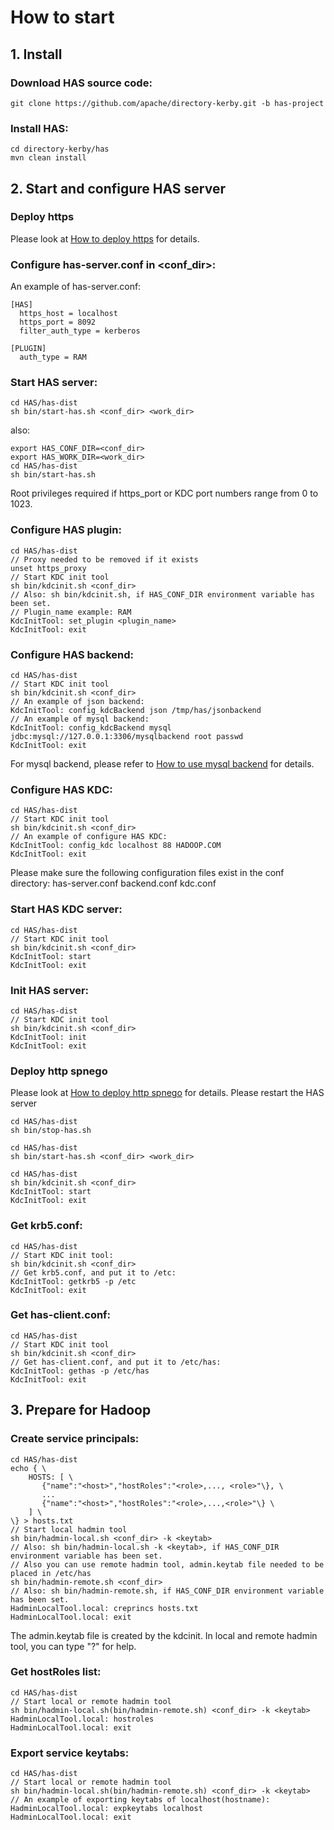 How to start
================

## 1. Install

### Download HAS source code:
```
git clone https://github.com/apache/directory-kerby.git -b has-project
```

### Install HAS:
```
cd directory-kerby/has
mvn clean install
```

## 2. Start and configure HAS server

### Deploy https
Please look at [How to deploy https](https://github.com/apache/directory-kerby/blob/has-project/has/doc/deploy-https.md) for details.

### Configure has-server.conf in <conf_dir>:
An example of has-server.conf:
```
[HAS]
  https_host = localhost
  https_port = 8092
  filter_auth_type = kerberos
  
[PLUGIN]
  auth_type = RAM
```

### Start HAS server:
```
cd HAS/has-dist
sh bin/start-has.sh <conf_dir> <work_dir>
```

also:
```
export HAS_CONF_DIR=<conf_dir>
export HAS_WORK_DIR=<work_dir>
cd HAS/has-dist
sh bin/start-has.sh
```

Root privileges required if https_port or KDC port numbers range from 0 to 1023.

### Configure HAS plugin:
```
cd HAS/has-dist
// Proxy needed to be removed if it exists
unset https_proxy
// Start KDC init tool
sh bin/kdcinit.sh <conf_dir>
// Also: sh bin/kdcinit.sh, if HAS_CONF_DIR environment variable has been set.
// Plugin_name example: RAM
KdcInitTool: set_plugin <plugin_name>
KdcInitTool: exit
```

### Configure HAS backend:
```
cd HAS/has-dist
// Start KDC init tool
sh bin/kdcinit.sh <conf_dir>
// An example of json backend:
KdcInitTool: config_kdcBackend json /tmp/has/jsonbackend
// An example of mysql backend:
KdcInitTool: config_kdcBackend mysql jdbc:mysql://127.0.0.1:3306/mysqlbackend root passwd
KdcInitTool: exit
```
For mysql backend, please refer to [How to use mysql backend](https://github.com/apache/directory-kerby/blob/has-project/has/doc/mysql-backend.md) for details.

### Configure HAS KDC:
```
cd HAS/has-dist
// Start KDC init tool
sh bin/kdcinit.sh <conf_dir>
// An example of configure HAS KDC:
KdcInitTool: config_kdc localhost 88 HADOOP.COM
KdcInitTool: exit
```
Please make sure the following configuration files exist in the conf directory:
has-server.conf backend.conf kdc.conf

### Start HAS KDC server:
```
cd HAS/has-dist
// Start KDC init tool
sh bin/kdcinit.sh <conf_dir>
KdcInitTool: start
KdcInitTool: exit
```

### Init HAS server:
```
cd HAS/has-dist
// Start KDC init tool
sh bin/kdcinit.sh <conf_dir>
KdcInitTool: init
KdcInitTool: exit
```

### Deploy http spnego
Please look at [How to deploy http spnego](https://github.com/apache/directory-kerby/blob/has-project/has/doc/deploy-spnego.md) for details.
Please restart the HAS server

```
cd HAS/has-dist
sh bin/stop-has.sh

cd HAS/has-dist
sh bin/start-has.sh <conf_dir> <work_dir>

cd HAS/has-dist
sh bin/kdcinit.sh <conf_dir>
KdcInitTool: start
KdcInitTool: exit
```

### Get krb5.conf:
```
cd HAS/has-dist
// Start KDC init tool:
sh bin/kdcinit.sh <conf_dir>
// Get krb5.conf, and put it to /etc:
KdcInitTool: getkrb5 -p /etc
KdcInitTool: exit
```

### Get has-client.conf:
```
cd HAS/has-dist
// Start KDC init tool
sh bin/kdcinit.sh <conf_dir>
// Get has-client.conf, and put it to /etc/has:
KdcInitTool: gethas -p /etc/has
KdcInitTool: exit
```

## 3. Prepare for Hadoop

### Create service principals:
```
cd HAS/has-dist
echo { \
    HOSTS: [ \
       {"name":"<host>","hostRoles":"<role>,..., <role>"\}, \
       ...
       {"name":"<host>","hostRoles":"<role>,...,<role>"\} \
    ] \
\} > hosts.txt
// Start local hadmin tool
sh bin/hadmin-local.sh <conf_dir> -k <keytab>
// Also: sh bin/hadmin-local.sh -k <keytab>, if HAS_CONF_DIR environment variable has been set.
// Also you can use remote hadmin tool, admin.keytab file needed to be placed in /etc/has
sh bin/hadmin-remote.sh <conf_dir>
// Also: sh bin/hadmin-remote.sh, if HAS_CONF_DIR environment variable has been set.
HadminLocalTool.local: creprincs hosts.txt
HadminLocalTool.local: exit
```
The admin.keytab file is created by the kdcinit. In local and remote hadmin tool, you can type "?" for help.

### Get hostRoles list:
```
cd HAS/has-dist
// Start local or remote hadmin tool
sh bin/hadmin-local.sh(bin/hadmin-remote.sh) <conf_dir> -k <keytab>
HadminLocalTool.local: hostroles
HadminLocalTool.local: exit
```

### Export service keytabs:
```
cd HAS/has-dist
// Start local or remote hadmin tool
sh bin/hadmin-local.sh(bin/hadmin-remote.sh) <conf_dir> -k <keytab>
// An example of exporting keytabs of localhost(hostname):
HadminLocalTool.local: expkeytabs localhost
HadminLocalTool.local: exit
```
